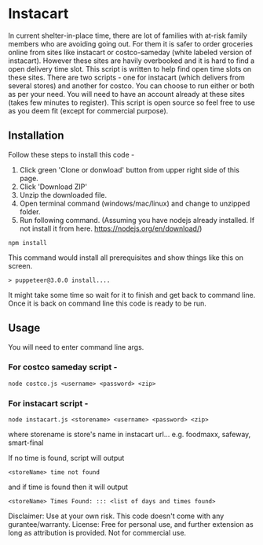 # Instacart

In current shelter-in-place time, there are lot of families with at-risk family members who are avoiding going out. For them it is safer to order groceries online from sites like instacart or costco-sameday (white labeled version of instacart). However these sites are havily overbooked and it is hard to find a open delivery time slot. This script is written to help find open time slots on these sites.
There are two scripts - one for instacart (which delivers from several stores) and another for costco. You can choose to run either or both as per your need. You will need to have an account already at these sites (takes few minutes to register).
This script is open source so feel free to use as you deem fit (except for commercial purpose).

## Installation

Follow these steps to install this code -
1. Click green 'Clone or donwload' button from upper right side of this page.
2. Click 'Download ZIP'
3. Unzip the downloaded file.
4. Open terminal command (windows/mac/linux) and change to unzipped folder.
5. Run following command. (Assuming you have nodejs already installed. If not install it from here. https://nodejs.org/en/download/)

```
npm install
```
This command would install all prerequisites and show things like this on screen. 
```
> puppeteer@3.0.0 install....
```
It might take some time so wait for it to finish and get back to command line.
Once it is back on command line this code is ready to be run. 

## Usage
You will need to enter command line args.

### For costco sameday script -

```
node costco.js <username> <password> <zip>
```

### For instacart script -

```
node instacart.js <storename> <username> <password> <zip>
```

where storename is store's name in instacart url... e.g. foodmaxx, safeway, smart-final

If no time is found, script will output 

```
<storeName> time not found
```

and if time is found then it will output

```
<storeName> Times Found: ::: <list of days and times found>
```

Disclaimer: Use at your own risk. This code doesn't come with any gurantee/warranty.
License: Free for personal use, and further extension as long as attribution is provided. Not for commercial use.
